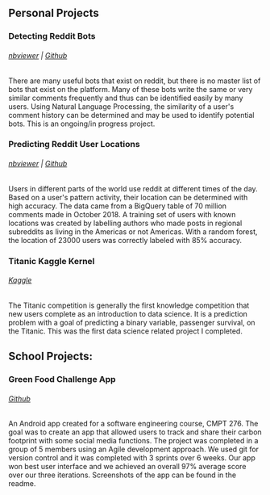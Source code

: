 ## **Personal Projects**

### Detecting Reddit Bots
###### [nbviewer](https://nbviewer.jupyter.org/github/MatthewTourond/Predicting-Reddit-User-Location/blob/master/PredictingRedditUserLocation.ipynb) | [Github](https://github.com/MatthewTourond/Predicting-Reddit-User-Location/blob/master/PredictingRedditUserLocation.ipynb)

There are many useful bots that exist on reddit, but there is no master list of bots that exist on the platform. Many of these bots write the same or very similar comments frequently and thus can be identified easily by many users. Using Natural Language Processing, the similarity of a user's comment history can be determined and may be used to identify potential bots. This is an ongoing/in progress project.

### Predicting Reddit User Locations
###### [nbviewer](https://nbviewer.jupyter.org/github/MatthewTourond/Predicting-Reddit-User-Location/blob/master/PredictingRedditUserLocation.ipynb) | [Github](https://github.com/MatthewTourond/Predicting-Reddit-User-Location/blob/master/PredictingRedditUserLocation.ipynb)

Users in different parts of the world use reddit at different times of the day. Based on a user's pattern activity, their location can be determined with high accuracy. The data came from a BigQuery table of 70 million comments made in October 2018. A training set of users with known locations was created by labelling authors who made posts in regional subreddits as living in the Americas or not Americas. With a random forest, the location of 23000 users was correctly labeled with 85% accuracy. 

### Titanic Kaggle Kernel
###### [Kaggle](https://www.kaggle.com/mtourond/splitting-pclass-and-tuning-models) 

The Titanic competition is generally the first knowledge competition that new users complete as an introduction to data science. It is a prediction problem with a goal of predicting a binary variable, passenger survival, on the Titanic. This was the first data science related project I completed. 

## **School Projects:**

### Green Food Challenge App
###### [Github](https://github.com/MatthewTourond/GreenFoodChallenge/tree/master/greenfoodchallenge-master) 

An Android app created for a software engineering course, CMPT 276. The goal was to create an app that allowed users to track and share their carbon footprint with some social media functions. The project was completed in a group of 5 members using an Agile development approach. We used git for version control and it was completed with 3 sprints over 6 weeks. Our app won best user interface and we achieved an overall 97% average score over our three iterations. Screenshots of the app can be found in the readme.



